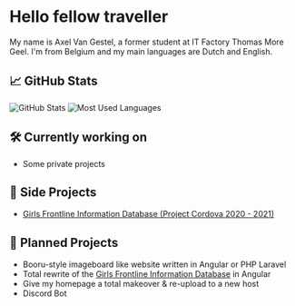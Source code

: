 # Hello fellow traveller
My name is Axel Van Gestel, a former student at IT Factory Thomas More Geel. I'm from Belgium and my main languages are Dutch and English.

## 📈 GitHub Stats
<p float="left">
    <a>
        <img align="top" src="https://github-readme-stats.vercel.app/api?username=A-Van-Gestel&count_private=true&show_icons=true&hide_rank=true&hide_border=true&theme=transparent"  alt="GitHub Stats"/>
    </a>
    <a>
        <img align="top" src="https://github-readme-stats.vercel.app/api/top-langs/?username=A-Van-Gestel&layout=compact&hide_border=true&theme=transparent&exclude_repo=6TEW-GIP-Arduino-CO2_meettoestel,TM_Sass_framework"  alt="Most Used Languages"/>
    </a>
</p>

## 🛠 Currently working on
- Some private projects
  
## 📂 Side Projects
- [Girls Frontline Information Database (Project Cordova 2020 - 2021)](https://github.com/A-Van-Gestel/2APPAI1-CORDOVA-Project_Cordova_2020-2021)

## 🤔 Planned Projects
- Booru-style imageboard like website written in Angular or PHP Laravel
- Total rewrite of the [Girls Frontline Information Database](https://github.com/A-Van-Gestel/2APPAI1-CORDOVA-Project_Cordova_2020-2021) in Angular
- Give my homepage a total makeover & re-upload to a new host
- Discord Bot
